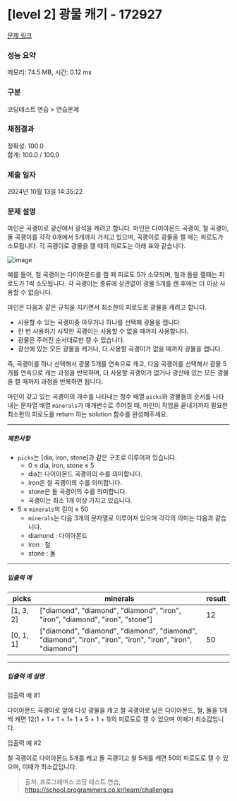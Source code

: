 # [level 2] 광물 캐기 - 172927 

[문제 링크](https://school.programmers.co.kr/learn/courses/30/lessons/172927) 

### 성능 요약

메모리: 74.5 MB, 시간: 0.12 ms

### 구분

코딩테스트 연습 > 연습문제

### 채점결과

정확성: 100.0<br/>합계: 100.0 / 100.0

### 제출 일자

2024년 10월 13일 14:35:22

### 문제 설명

<p style="user-select: auto !important;">마인은 곡괭이로 광산에서 광석을 캐려고 합니다. 마인은 다이아몬드 곡괭이, 철 곡괭이, 돌 곡괭이를 각각 0개에서 5개까지 가지고 있으며, 곡괭이로 광물을 캘 때는 피로도가 소모됩니다. 각 곡괭이로 광물을 캘 때의 피로도는 아래 표와 같습니다.</p>

<p style="user-select: auto !important;"><img src="https://user-images.githubusercontent.com/62426665/217975815-63c58d04-0421-4c39-85ce-17613b9c9389.png" title="" alt="image" style="user-select: auto !important;"></p>

<p style="user-select: auto !important;">예를 들어, 철 곡괭이는 다이아몬드를 캘 때 피로도 5가 소모되며, 철과 돌을 캘때는 피로도가 1씩 소모됩니다. 각 곡괭이는 종류에 상관없이 광물 5개를 캔 후에는 더 이상 사용할 수 없습니다.</p>

<p style="user-select: auto !important;">마인은 다음과 같은 규칙을 지키면서 최소한의 피로도로 광물을 캐려고 합니다.</p>

<ul style="user-select: auto !important;">
<li style="user-select: auto !important;">사용할 수 있는 곡괭이중 아무거나 하나를 선택해 광물을 캡니다.</li>
<li style="user-select: auto !important;">한 번 사용하기 시작한 곡괭이는 사용할 수 없을 때까지 사용합니다.</li>
<li style="user-select: auto !important;">광물은 주어진 순서대로만 캘 수 있습니다.</li>
<li style="user-select: auto !important;">광산에 있는 모든 광물을 캐거나, 더 사용할 곡괭이가 없을 때까지 광물을 캡니다.</li>
</ul>

<p style="user-select: auto !important;">즉, 곡괭이를 하나 선택해서 광물 5개를 연속으로 캐고, 다음 곡괭이를 선택해서 광물 5개를 연속으로 캐는 과정을 반복하며, 더 사용할 곡괭이가 없거나 광산에 있는 모든 광물을 캘 때까지 과정을 반복하면 됩니다.</p>

<p style="user-select: auto !important;">마인이 갖고 있는 곡괭이의 개수를 나타내는 정수 배열 <code style="user-select: auto !important;">picks</code>와 광물들의 순서를 나타내는 문자열 배열 <code style="user-select: auto !important;">minerals</code>가 매개변수로 주어질 때, 마인이 작업을 끝내기까지 필요한 최소한의 피로도를 return 하는 solution 함수를 완성해주세요.</p>

<hr style="user-select: auto !important;">

<h5 style="user-select: auto !important;">제한사항</h5>

<ul style="user-select: auto !important;">
<li style="user-select: auto !important;"><code style="user-select: auto !important;">picks</code>는 [dia, iron, stone]과 같은 구조로 이루어져 있습니다.

<ul style="user-select: auto !important;">
<li style="user-select: auto !important;">0 ≤ dia, iron, stone ≤ 5</li>
<li style="user-select: auto !important;">dia는 다이아몬드 곡괭이의 수를 의미합니다.</li>
<li style="user-select: auto !important;">iron은 철 곡괭이의 수를 의미합니다.</li>
<li style="user-select: auto !important;">stone은 돌 곡괭이의 수를 의미합니다.</li>
<li style="user-select: auto !important;">곡괭이는 최소 1개 이상 가지고 있습니다.</li>
</ul></li>
<li style="user-select: auto !important;">5 ≤ <code style="user-select: auto !important;">minerals</code>의 길이 ≤ 50

<ul style="user-select: auto !important;">
<li style="user-select: auto !important;"><code style="user-select: auto !important;">minerals</code>는 다음 3개의 문자열로 이루어져 있으며 각각의 의미는 다음과 같습니다.</li>
<li style="user-select: auto !important;">diamond : 다이아몬드</li>
<li style="user-select: auto !important;">iron : 철</li>
<li style="user-select: auto !important;">stone : 돌</li>
</ul></li>
</ul>

<hr style="user-select: auto !important;">

<h5 style="user-select: auto !important;">입출력 예</h5>
<table class="table" style="user-select: auto !important;">
        <thead style="user-select: auto !important;"><tr style="user-select: auto !important;">
<th style="user-select: auto !important;">picks</th>
<th style="user-select: auto !important;">minerals</th>
<th style="user-select: auto !important;">result</th>
</tr>
</thead>
        <tbody style="user-select: auto !important;"><tr style="user-select: auto !important;">
<td style="user-select: auto !important;">[1, 3, 2]</td>
<td style="user-select: auto !important;">["diamond", "diamond", "diamond", "iron", "iron", "diamond", "iron", "stone"]</td>
<td style="user-select: auto !important;">12</td>
</tr>
<tr style="user-select: auto !important;">
<td style="user-select: auto !important;">[0, 1, 1]</td>
<td style="user-select: auto !important;">["diamond", "diamond", "diamond", "diamond", "diamond", "iron", "iron", "iron", "iron", "iron", "diamond"]</td>
<td style="user-select: auto !important;">50</td>
</tr>
</tbody>
      </table>
<hr style="user-select: auto !important;">

<h5 style="user-select: auto !important;">입출력 예 설명</h5>

<p style="user-select: auto !important;">입출력 예 #1</p>

<p style="user-select: auto !important;">다이아몬드 곡괭이로 앞에 다섯 광물을 캐고 철 곡괭이로 남은 다이아몬드, 철, 돌을 1개씩 캐면 12(1 + 1 + 1 + 1+ 1 + 5 + 1 + 1)의 피로도로 캘 수 있으며 이때가 최소값입니다.</p>

<p style="user-select: auto !important;">입출력 예 #2</p>

<p style="user-select: auto !important;">철 곡괭이로 다이아몬드 5개를 캐고 돌 곡괭이고 철 5개를 캐면 50의 피로도로 캘 수 있으며, 이때가 최소값입니다.</p>


> 출처: 프로그래머스 코딩 테스트 연습, https://school.programmers.co.kr/learn/challenges